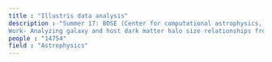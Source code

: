 ```yaml
---
title : "Illustris data analysis"
description : "Summer 17: BOSE (Center for computational astrophysics, Simons foundation) 
Work- Analyzing galaxy and host dark matter halo size relationships from Illustris and new generation Illustris simulations."
people : "14754"
field : "Astrophysics"
---
```

